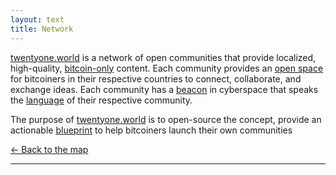 ```yaml
---
layout: text 
title: Network
---
```


[twentyone.world](/) is a network of open communities that provide localized, high-quality, [bitcoin-only](/focus) content. Each community provides an [open space](/space) for bitcoiners in their respective countries to connect, collaborate, and exchange ideas. Each community has a [beacon](/beacon) in cyberspace that speaks the [language](/language) of their respective community.

The purpose of [twentyone.world](/) is to open-source the concept, provide an actionable [blueprint](/blueprint) to help bitcoiners launch their own communities

[← Back to the map](/)

---
